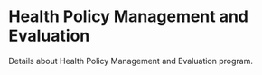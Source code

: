# Health Policy Management and Evaluation

Details about Health Policy Management and Evaluation program.